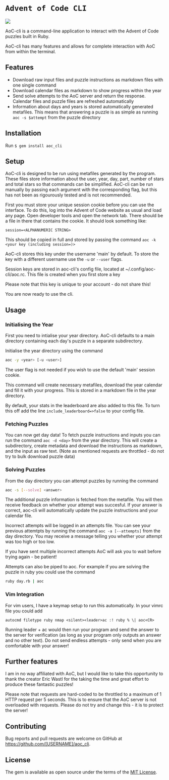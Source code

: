 # `Advent of Code CLI`

![](https://github.com/apexatoll/aoc-files/blob/master/demo.gif)

AoC-cli is a command-line application to interact with the Advent of Code puzzles built in Ruby.

AoC-cli has many features and allows for complete interaction with AoC from within the terminal.

## Features
- Download raw input files and puzzle instructions as markdown files with one single command
- Download calendar files as markdown to show progress within the year
- Send solve attempts to the AoC server and return the response. Calendar files and puzzle files are refreshed automatically
- Information about days and years is stored automatically generated metafiles. This means that answering a puzzle is as simple as running `aoc -s $attempt` from the puzzle directory
<!--- Account information is obtained by using session cookies. AoC-cli allows for multiple keys to be stored to represent multiple accounts-->

## Installation

Run `$ gem install aoc_cli`

## Setup

AoC-cli is designed to be run using metafiles generated by the program. These files store information about the user, year, day, part, number of stars and total stars so that commands can be simplified. AoC-cli can be run manually by passing each argument with the corresponding flag, but this has not been as rigourously tested and is not recommended.

First you must store your unique session cookie before you can use the interface. To do this, log into the Advent of Code website as usual and load any page. Open developer tools and open the network tab. There should be a file in there that contains the cookie. It should look something like:

`session=<ALPHANUMERIC STRING>`

This should be copied in full and stored by passing the command
`aoc -k <your key (including session=)>`

AoC-cli stores this key under the username 'main' by default. To store the key with a different username use the `-u` or `--user` flags.

Session keys are stored in aoc-cli's config file, located at ~/.config/aoc-cli/aoc.rc. This file is created when you first store a key

Please note that this key is unique to your account - do not share this!

You are now ready to use the cli.

## Usage

### Initialising the Year

First you need to intialise your year directory. AoC-cli defaults to a main directory containing each day's puzzle in a separate subdirectory.

Initialise the year directory using the command 

```bash
aoc -y <year> [-u <user>]
```

The user flag is not needed if you wish to use the default 'main' session cookie.

This command will create necessary metafiles, download the year calendar and fill it with your progress. This is stored in a markdown file in the year directory.

By default, your stats in the leaderboard are also added to this file. To turn this off add the line `include_leaderboard=>false` to your config file.

### Fetching Puzzles

You can now get day data! To fetch puzzle instructions and inputs you can run the command `aoc -d <day>` from the year directory. This will create a subdirectory, create metadata and download the instructions as markdown, and the input as raw text. (Note as mentioned requests are throttled - do not try to bulk download puzzle data)

### Solving Puzzles

From the day directory you can attempt puzzles by running the command 

```bash
aoc -s [--solve] <answer>
```

The additional puzzle information is fetched from the metafile. You will then receive feedback on whether your attempt was succesful. If your answer is correct, aoc-cli will automatically update the puzzle instructions and your calendar file.

Incorrect attempts will be logged in an attempts file. You can see your previous attemtpts by running the command `aoc -a [--attempts]` from the day directory. You may receive a message telling you whether your attempt was too high or too low.

If you have sent multiple incorrect attempts AoC will ask you to wait before trying again - be patient!

Attempts can also be piped to aoc. For example if you are solving the puzzle in ruby you could use the command

```bash
ruby day.rb | aoc
```


### Vim Integration

For vim users, I have a keymap setup to run this automatically. In your vimrc file you could add 

```vim
autocmd filetype ruby nmap <silent><leader>ac :! ruby % \| aoc<CR>
```

Running leader + ac would then run your program and send the answer to the server for verification (as long as your program only outputs an answer and no other text). Do not send endless attempts - only send when you are comfortable with your answer!
 

## Further features


I am in no way affiliated with AoC, but I would like to take this opportunity to thank the creator Eric Wastl for the taking the time and great effort to produce these fantastic puzzles!


Please note that requests are hard-coded to be throttled to a maximum of 1 HTTP request per 5 seconds. This is to ensure that the AoC server is not overloaded with requests. Please do not try and change this - it is to protect the server!

## Contributing

Bug reports and pull requests are welcome on GitHub at https://github.com/[USERNAME]/aoc_cli.

## License

The gem is available as open source under the terms of the [MIT License](https://opensource.org/licenses/MIT).
